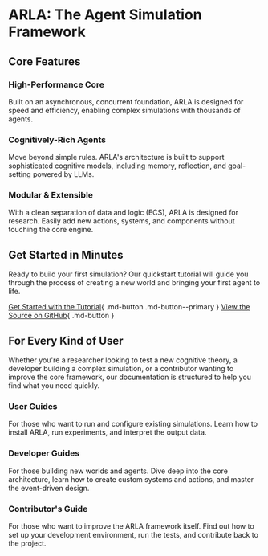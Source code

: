 # ARLA: The Agent Simulation Framework

## Core Features

### High-Performance Core
Built on an asynchronous, concurrent foundation, ARLA is designed for speed and efficiency, enabling complex simulations with thousands of agents.

### Cognitively-Rich Agents
Move beyond simple rules. ARLA's architecture is built to support sophisticated cognitive models, including memory, reflection, and goal-setting powered by LLMs.

### Modular & Extensible
With a clean separation of data and logic (ECS), ARLA is designed for research. Easily add new actions, systems, and components without touching the core engine.

## Get Started in Minutes

Ready to build your first simulation? Our quickstart tutorial will guide you through the process of creating a new world and bringing your first agent to life.

[Get Started with the Tutorial](tutorials/first-simulation.md){ .md-button .md-button--primary }
[View the Source on GitHub](https://github.com/renbytes/arla){ .md-button }

## For Every Kind of User

Whether you're a researcher looking to test a new cognitive theory, a developer building a complex simulation, or a contributor wanting to improve the core framework, our documentation is structured to help you find what you need quickly.

### User Guides
For those who want to run and configure existing simulations. Learn how to install ARLA, run experiments, and interpret the output data.

### Developer Guides
For those building new worlds and agents. Dive deep into the core architecture, learn how to create custom systems and actions, and master the event-driven design.

### Contributor's Guide
For those who want to improve the ARLA framework itself. Find out how to set up your development environment, run the tests, and contribute back to the project.